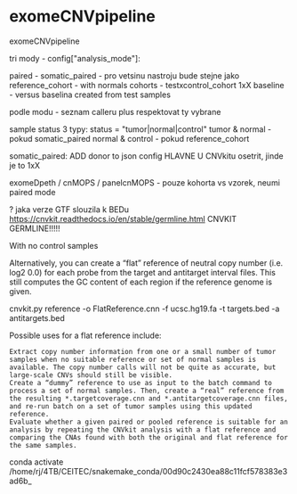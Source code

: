 # exomeCNVpipeline
exomeCNVpipeline

tri mody - config["analysis_mode"]:

paired - somatic_paired - pro vetsinu nastroju bude stejne jako reference_cohort -
with normals cohorts - testxcontrol_cohort 1xX
baseline - versus baselina created from test samples


podle modu - seznam calleru
plus respektovat ty vybrane


sample status 3 typy:
status = "tumor|normal|control"
tumor & normal -  pokud somatic_paired
normal & control - pokud reference_cohort



somatic_paired:
ADD donor to json config
HLAVNE U CNVkitu osetrit, jinde je to 1xX


exomeDpeth / cnMOPS / panelcnMOPS - pouze kohorta vs vzorek, neumi paired mode


?
jaka verze GTF slouzila k BEDu
https://cnvkit.readthedocs.io/en/stable/germline.html   CNVKIT GERMLINE!!!!!

With no control samples

Alternatively, you can create a “flat” reference of neutral copy number (i.e. log2 0.0) for each probe from the target and antitarget interval files. This still computes the GC content of each region if the reference genome is given.

cnvkit.py reference -o FlatReference.cnn -f ucsc.hg19.fa -t targets.bed -a antitargets.bed

Possible uses for a flat reference include:

    Extract copy number information from one or a small number of tumor samples when no suitable reference or set of normal samples is available. The copy number calls will not be quite as accurate, but large-scale CNVs should still be visible.
    Create a “dummy” reference to use as input to the batch command to process a set of normal samples. Then, create a “real” reference from the resulting *.targetcoverage.cnn and *.antitargetcoverage.cnn files, and re-run batch on a set of tumor samples using this updated reference.
    Evaluate whether a given paired or pooled reference is suitable for an analysis by repeating the CNVkit analysis with a flat reference and comparing the CNAs found with both the original and flat reference for the same samples.

<!-- https://cnvkit.readthedocs.io/en/stable/heterogeneity.html -->

conda activate /home/rj/4TB/CEITEC/snakemake_conda/00d90c2430ea88c11fcf578383e3ad6b_